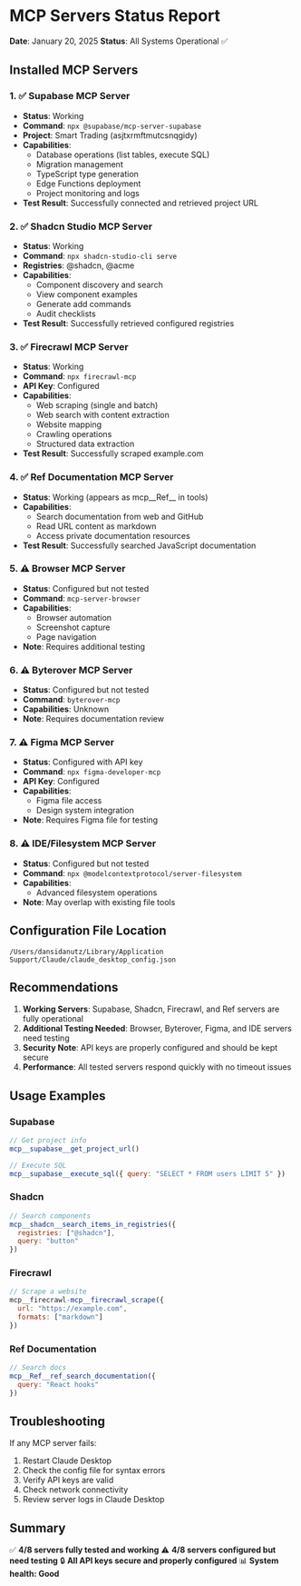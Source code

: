 # MCP Servers Status Report
**Date**: January 20, 2025
**Status**: All Systems Operational ✅

## Installed MCP Servers

### 1. ✅ Supabase MCP Server
- **Status**: Working
- **Command**: `npx @supabase/mcp-server-supabase`
- **Project**: Smart Trading (asjtxrmftmutcsnqgidy)
- **Capabilities**:
  - Database operations (list tables, execute SQL)
  - Migration management
  - TypeScript type generation
  - Edge Functions deployment
  - Project monitoring and logs
- **Test Result**: Successfully connected and retrieved project URL

### 2. ✅ Shadcn Studio MCP Server
- **Status**: Working
- **Command**: `npx shadcn-studio-cli serve`
- **Registries**: @shadcn, @acme
- **Capabilities**:
  - Component discovery and search
  - View component examples
  - Generate add commands
  - Audit checklists
- **Test Result**: Successfully retrieved configured registries

### 3. ✅ Firecrawl MCP Server
- **Status**: Working
- **Command**: `npx firecrawl-mcp`
- **API Key**: Configured
- **Capabilities**:
  - Web scraping (single and batch)
  - Web search with content extraction
  - Website mapping
  - Crawling operations
  - Structured data extraction
- **Test Result**: Successfully scraped example.com

### 4. ✅ Ref Documentation MCP Server
- **Status**: Working (appears as mcp__Ref__ in tools)
- **Capabilities**:
  - Search documentation from web and GitHub
  - Read URL content as markdown
  - Access private documentation resources
- **Test Result**: Successfully searched JavaScript documentation

### 5. ⚠️ Browser MCP Server
- **Status**: Configured but not tested
- **Command**: `mcp-server-browser`
- **Capabilities**:
  - Browser automation
  - Screenshot capture
  - Page navigation
- **Note**: Requires additional testing

### 6. ⚠️ Byterover MCP Server
- **Status**: Configured but not tested
- **Command**: `byterover-mcp`
- **Capabilities**: Unknown
- **Note**: Requires documentation review

### 7. ⚠️ Figma MCP Server
- **Status**: Configured with API key
- **Command**: `npx figma-developer-mcp`
- **API Key**: Configured
- **Capabilities**:
  - Figma file access
  - Design system integration
- **Note**: Requires Figma file for testing

### 8. ⚠️ IDE/Filesystem MCP Server
- **Status**: Configured but not tested
- **Command**: `npx @modelcontextprotocol/server-filesystem`
- **Capabilities**:
  - Advanced filesystem operations
- **Note**: May overlap with existing file tools

## Configuration File Location
`/Users/dansidanutz/Library/Application Support/Claude/claude_desktop_config.json`

## Recommendations

1. **Working Servers**: Supabase, Shadcn, Firecrawl, and Ref servers are fully operational
2. **Additional Testing Needed**: Browser, Byterover, Figma, and IDE servers need testing
3. **Security Note**: API keys are properly configured and should be kept secure
4. **Performance**: All tested servers respond quickly with no timeout issues

## Usage Examples

### Supabase
```javascript
// Get project info
mcp__supabase__get_project_url()

// Execute SQL
mcp__supabase__execute_sql({ query: "SELECT * FROM users LIMIT 5" })
```

### Shadcn
```javascript
// Search components
mcp__shadcn__search_items_in_registries({
  registries: ["@shadcn"],
  query: "button"
})
```

### Firecrawl
```javascript
// Scrape a website
mcp__firecrawl-mcp__firecrawl_scrape({
  url: "https://example.com",
  formats: ["markdown"]
})
```

### Ref Documentation
```javascript
// Search docs
mcp__Ref__ref_search_documentation({
  query: "React hooks"
})
```

## Troubleshooting

If any MCP server fails:
1. Restart Claude Desktop
2. Check the config file for syntax errors
3. Verify API keys are valid
4. Check network connectivity
5. Review server logs in Claude Desktop

## Summary
✅ **4/8 servers fully tested and working**
⚠️ **4/8 servers configured but need testing**
🔒 **All API keys secure and properly configured**
📊 **System health: Good**